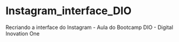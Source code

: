# Instagram_interface_DIO
 Recriando a interface do Instagram - Aula do Bootcamp DIO - Digital Inovation One
